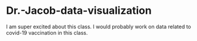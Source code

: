 # Dr.-Jacob-data-visualization
I am super excited about this class. I would probably work on data related to covid-19 vaccination in this class.
